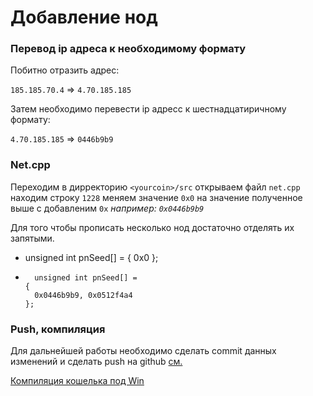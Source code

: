 Добавление нод
==============

### Перевод ip адреса к необходимому формату

Побитно отразить адрес:

`185.185.70.4` => `4.70.185.185`

Затем необходимо перевести ip адресс к шестнадцатиричному формату:

`4.70.185.185` => `0446b9b9`

### Net.cpp

Переходим в дирректорию `<yourcoin>/src` открываем файл `net.cpp` находим строку `1228` меняем значение `0x0` на значение полученное выше с добавленим `0x` *например: `0x0446b9b9`*

Для того чтобы прописать несколько нод достаточно отделять их запятыми.

-
	unsigned int pnSeed[] =
	  {
	    0x0
	  };

+
		unsigned int pnSeed[] =
	  {
	    0x0446b9b9, 0x0512f4a4
	  };

### Push, компиляция

Для дальнейшей работы необходимо сделать commit данных изменений и сделать push на github [см.](git/Команды_git.md)

[Компиляция кошелька под Win](Compile_wallet/Windows-x32.md)
